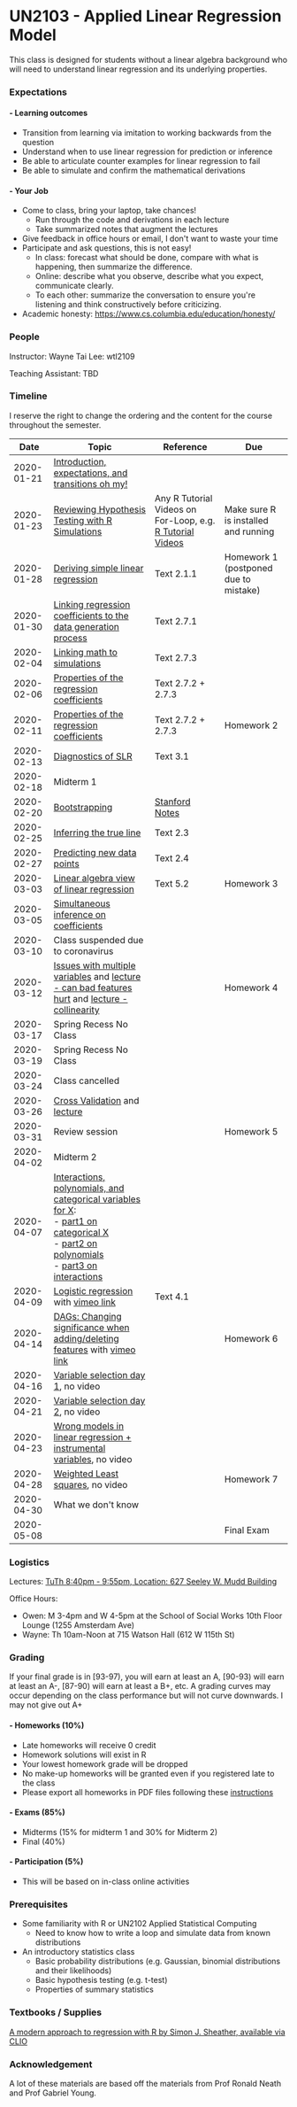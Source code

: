 # UN2103 - Applied Linear Regression Model

This class is designed for students without a linear algebra background who will
need to understand linear regression and its underlying properties.

### Expectations
#### - Learning outcomes
- Transition from learning via imitation to working backwards from the question
- Understand when to use linear regression for prediction or inference
- Be able to articulate counter examples for linear regression to fail
- Be able to simulate and confirm the mathematical derivations

#### - Your Job
  - Come to class, bring your laptop, take chances!
    - Run through the code and derivations in each lecture
    - Take summarized notes that augment the lectures
  - Give feedback in office hours or email, I don't want to waste your time
  - Participate and ask questions, this is not easy!
    - In class: forecast what should be done, compare with what is happening, then summarize the difference.
    - Online: describe what you observe, describe what you expect, communicate clearly.
    - To each other: summarize the conversation to ensure you're listening and think constructively before criticizing.
  - Academic honesty: https://www.cs.columbia.edu/education/honesty/

### People
Instructor:
Wayne Tai Lee: wtl2109

Teaching Assistant:
TBD

### Timeline
  I reserve the right to change the ordering and the content for the course throughout the semester.

  |Date|Topic|Reference|Due|
  |---|---|---|---|
  |2020-01-21|[Introduction, expectations, and transitions oh my!](https://drive.google.com/open?id=12GIwf8KVtYc7KN7C6eVC8c3R41LiQNtQlVBHTNv4HmA)|||
  |2020-01-23|[Reviewing Hypothesis Testing with R Simulations](https://drive.google.com/open?id=1zBjQ9G508s4PBlmMWR2_fofictjvj3Achw30BBCVmnc)|Any R Tutorial Videos on For-Loop, e.g. [R Tutorial Videos](https://www.stat.berkeley.edu/share/rvideos/R_Videos/R_Videos.html)|Make sure R is installed and running|
  |2020-01-28|[Deriving simple linear regression](https://docs.google.com/presentation/d/15m8XkAKZaDA4lsTJxvTaHekrFPXFVv22qZ6j5MDrBrg/edit?usp=sharing)|Text 2.1.1|Homework 1 (postponed due to mistake)|
  |2020-01-30|[Linking regression coefficients to the data generation process](https://docs.google.com/presentation/d/1NalZQ2EWSt3Z7ojP0iPOt902VyJfRrP-MsEyc8qXoE0/edit?usp=sharing)|Text 2.7.1||
  |2020-02-04|[Linking math to simulations](https://docs.google.com/presentation/d/1-TaFO-3j1-een-w3pjExEbKQXdrJqV6ZI-AOZc9ZQHM/edit?usp=sharing)|Text 2.7.3||
  |2020-02-06|[Properties of the regression coefficients](https://us.edstem.org/courses/182/lessons/670/slides/2979)|Text 2.7.2 + 2.7.3||
  |2020-02-11|[Properties of the regression coefficients](https://us.edstem.org/courses/182/lessons/670/slides/2979)|Text 2.7.2 + 2.7.3|Homework 2|
  |2020-02-13|[Diagnostics of SLR](https://docs.google.com/presentation/d/1_ydaxURpK2F-YkuGXKHxYF9rJ4bRAi6B9ftnyh_LXrM/edit?usp=sharing)|Text 3.1||
  |2020-02-18|Midterm 1|||
  |2020-02-20|[Bootstrapping](https://us.edstem.org/courses/182/lessons/724/slides/3287)|[Stanford Notes](http://statweb.stanford.edu/~tibs/sta305files/FoxOnBootingRegInR.pdf)||
  |2020-02-25|[Inferring the true line](https://us.edstem.org/courses/182/lessons/688/slides/3343)|Text 2.3||
  |2020-02-27|[Predicting new data points](https://us.edstem.org/courses/182/lessons/688/slides/3357)|Text 2.4||
  |2020-03-03|[Linear algebra view of linear regression](https://us.edstem.org/courses/182/lessons/765/slides/3496)|Text 5.2|Homework 3|
  |2020-03-05|[Simultaneous inference on coefficients](https://us.edstem.org/courses/182/lessons/767/edit/slides/3504)|||
  |2020-03-10|Class suspended due to coronavirus|||
  |2020-03-12|[Issues with multiple variables](https://us.edstem.org/courses/182/lessons/770/slides/3524) and [lecture - can bad features hurt](https://vimeo.com/398651931) and [lecture - collinearity](https://vimeo.com/398652055)||Homework 4|
  |2020-03-17|Spring Recess No Class|||
  |2020-03-19|Spring Recess No Class|||
  |2020-03-24|Class cancelled|||
  |2020-03-26|[Cross Validation](https://us.edstem.org/courses/182/lessons/734/slides/3362) and [lecture](https://vimeo.com/398680410)|||
  |2020-03-31|Review session||Homework 5|
  |2020-04-02|Midterm 2|||
  |2020-04-07|[Interactions, polynomials, and categorical variables for X](https://us.edstem.org/courses/182/lessons/865/slides/3953):<br>- [part1 on categorical X](https://vimeo.com/403745129)<br>- [part2 on polynomials](https://vimeo.com/403753144)<br>- [part3 on interactions](https://vimeo.com/403773071)|||
  |2020-04-09|[Logistic regression](https://us.edstem.org/courses/182/lessons/906/slides/4169) with [vimeo link](https://vimeo.com/403816949)|Text 4.1||
  |2020-04-14|[DAGs: Changing significance when adding/deleting features](https://us.edstem.org/courses/182/lessons/912/slides/4193) with [vimeo link](https://vimeo.com/403836156)||Homework 6|
  |2020-04-16|[Variable selection day 1](https://us.edstem.org/courses/182/lessons/1060/slides/5022), no video|||
  |2020-04-21|[Variable selection day 2](https://us.edstem.org/courses/182/lessons/1060/slides/5031), no video|||
  |2020-04-23|[Wrong models in linear regression + instrumental variables](https://us.edstem.org/courses/182/lessons/1110/slides/5285), no video|||
  |2020-04-28|[Weighted Least squares](https://us.edstem.org/courses/182/lessons/1112/slides/5309), no video||Homework 7|
  |2020-04-30|What we don't know|||
  |2020-05-08|||Final Exam|


### Logistics
Lectures:
  [TuTh 8:40pm - 9:55pm, Location: 627 Seeley W. Mudd Building](https://www.vergil.registrar.columbia.edu/)

Office Hours:
- Owen: M 3-4pm and W 4-5pm at the School of Social Works 10th Floor Lounge (1255 Amsterdam Ave)
- Wayne: Th 10am-Noon at 715 Watson Hall (612 W 115th St)


### Grading
If your final grade is in \[93-97), you will earn at least an A, \[90-93) will earn at least an A-, \[87-90) will earn at least a B+, etc. A grading curves may occur depending on the class performance but will not curve downwards. I may not give out A+

#### - Homeworks (10%)
  - Late homeworks will receive 0 credit
  - Homework solutions will exist in R
  - Your lowest homework grade will be dropped
  - No make-up homeworks will be granted even if you registered late to the class
  - Please export all homeworks in PDF files following these [instructions](../../setup/math_and_code.md)
#### - Exams (85%)
  - Midterms (15% for midterm 1 and 30% for Midterm 2)
  - Final (40%)
#### - Participation (5%)
  - This will be based on in-class online activities

### Prerequisites
  - Some familiarity with R or UN2102 Applied Statistical Computing
    - Need to know how to write a loop and simulate data from known distributions
  - An introductory statistics class
    - Basic probability distributions (e.g. Gaussian, binomial distributions and their likelihoods)
    - Basic hypothesis testing (e.g. t-test)
    - Properties of summary statistics

### Textbooks / Supplies
[A modern approach to regression with R by Simon J. Sheather, available via CLIO](https://clio.columbia.edu/catalog/7900489)

### Acknowledgement
A lot of these materials are based off the materials from Prof Ronald Neath and Prof Gabriel Young.

